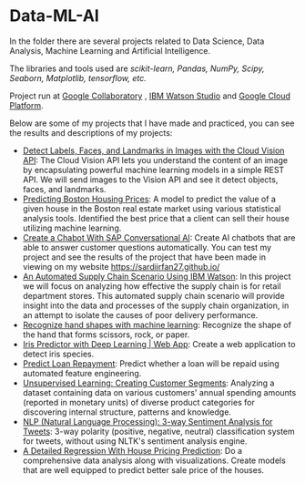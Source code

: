 # Data-ML-AI
In the folder there are several projects related to Data Science, Data Analysis, Machine Learning and Artificial Intelligence.

The libraries and tools used are _scikit-learn, Pandas, NumPy, Scipy, Seaborn, Matplotlib, tensorflow, etc._ 

Project run at [Google Collaboratory](https://colab.research.google.com/) , [IBM Watson Studio](https://dataplatform.cloud.ibm.com/) and [Google Cloud Platform](https://cloud.google.com/gcp).

Below are some of my projects that I have made and practiced, you can see the results and descriptions of my projects:

- [Detect Labels, Faces, and Landmarks in Images with the Cloud Vision API](https://github.com/Sardiirfan27/Data-ML-AI/tree/main/Google%20Cloud%20Platform%20Project/Detect%20Labels%2C%20Faces%2C%20and%20Landmarks%20in%20Images%20with%20the%20Cloud%20Vision%20API): The Cloud Vision API lets you understand the content of an image by encapsulating powerful machine learning models in a simple REST API. We will send images to the Vision API and see it detect objects, faces, and landmarks.
- [Predicting Boston Housing Prices](https://github.com/Sardiirfan27/Data-ML-AI/blob/main/boston_housing): A model to predict the value of a given house in the Boston real estate market using various statistical analysis tools. Identified the best price that a client can sell their house utilizing machine learning.
- [Create a Chabot With SAP Conversational AI](https://developers.sap.com/mission.cai-get-started.html): Create AI chatbots that are able to answer customer questions automatically. You can test my project and see the results of the project that have been made in viewing on my website https://sardiirfan27.github.io/
- [An Automated Supply Chain Scenario Using IBM Watson](https://github.com/Sardiirfan27/Data-ML-AI/tree/main/IBM%20Watson%20Projects(Data%20Science%2C%20AI%2C%20ML)/An%20Automated%20Supply%20Chain%20Scenario): In this project we will focus on analyzing how effective the supply chain is for retail department stores. This automated supply chain scenario will provide insight into the data and processes of the supply chain organization, in an attempt to isolate the causes of poor delivery performance.
- [Recognize hand shapes with machine learning](https://github.com/Sardiirfan27/Data-ML-AI/tree/main/ML): Recognize the shape of the hand that forms scissors, rock, or paper.
- [Iris Predictor with Deep Learning | Web App](https://github.com/Sardiirfan27/Data-ML-AI/tree/main/Iris-Species-Predictor-ML-Web-App): Create a web application to detect iris species.
- [Predict Loan Repayment](https://github.com/Sardiirfan27/Data-ML-AI/tree/main/predict-loan-repayment-master): Predict whether a loan will be repaid using automated feature engineering.
- [Unsupervised Learning: Creating Customer Segments](https://github.com/Sardiirfan27/Data-ML-AI/tree/main/Analyzing_Customer_Spending_Data): Analyzing a dataset containing data on various customers' annual spending amounts (reported in monetary units) of diverse product categories for discovering internal structure, patterns and knowledge.
- [NLP (Natural Language Processing): 3-way Sentiment Analysis for Tweets](https://github.com/Sardiirfan27/Data-ML-AI/blob/main/3Way%20Sentiment%20Analysis%20for%20Tweets.ipynb): 3-way polarity (positive, negative, neutral) classification system for tweets, without using NLTK's sentiment analysis engine.
- [A Detailed Regression With House Pricing Prediction](https://github.com/Sardiirfan27/Data-ML-AI/tree/main/Data/Project%201): Do a comprehensive data analysis along with visualizations. Create models that are well equipped to predict better sale price of the houses.
